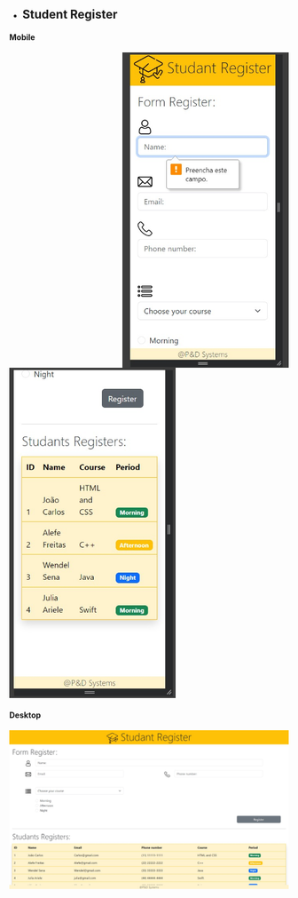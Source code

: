 - ## Student Register

#### Mobile 
<img align="right" width="300" src="mobile1.jpeg">
<img width="300" src="mobile2.jpeg">

#### Desktop

<img width="600" src="desktop.jpeg">

  
